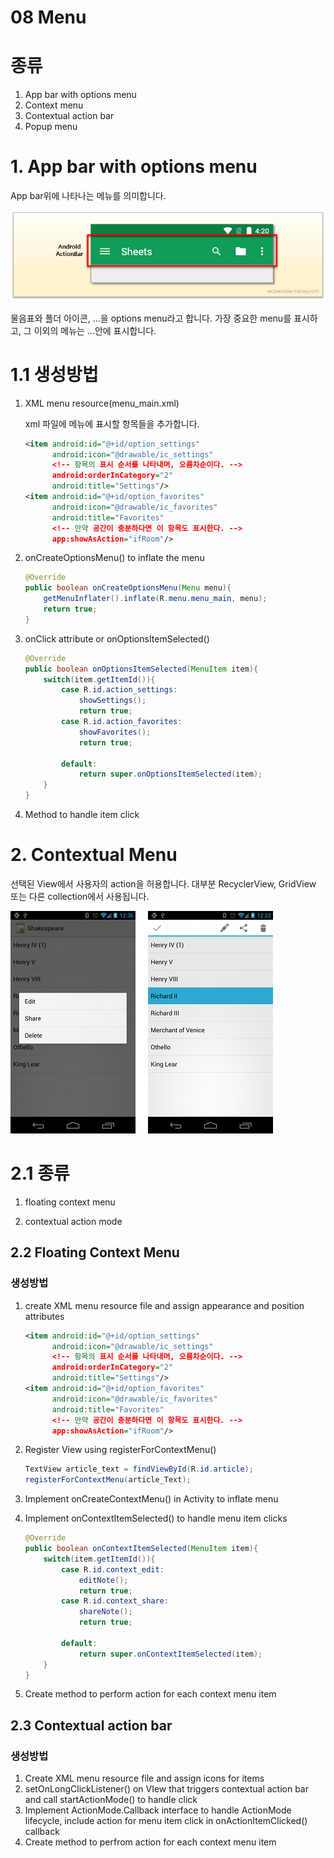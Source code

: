 08 Menu
===

# 종류

1. App bar with options menu
2. Context menu
3. Contextual action bar
4. Popup menu

# 1. App bar with options menu

App bar위에 나타나는 메뉴를 의미합니다.

![alt](img/AppBar.png)

물음표와 폴더 아이콘, ...을 options menu라고 합니다. 가장 중요한 menu를 표시하고, 그 이외의 메뉴는 ...안에 표시합니다.

# 1.1 생성방법

1. XML menu resource(menu_main.xml)

    xml 파일에 메뉴에 표시할 항목들을 추가합니다.

    ```xml
    <item android:id="@+id/option_settings"
          android:icon="@drawable/ic_settings"
          <!-- 항목의 표시 순서를 나타내며, 오름차순이다. -->
          android:orderInCategory="2"
          android:title="Settings"/>
    <item android:id="@+id/option_favorites"
          android:icon="@drawable/ic_favorites"
          android:title="Favorites"
          <!-- 만약 공간이 충분하다면 이 항목도 표시한다. -->
          app:showAsAction="ifRoom"/>
    ```

2. onCreateOptionsMenu() to inflate the menu

    ```Java
    @Override
    public boolean onCreateOptionsMenu(Menu menu){
        getMenuInflater().inflate(R.menu.menu_main, menu);
        return true;
    }
    ```

3. onClick attribute or onOptionsItemSelected()

    ```Java
    @Override
    public boolean onOptionsItemSelected(MenuItem item){
        switch(item.getItemId()){
            case R.id.action_settings:
                showSettings();
                return true;
            case R.id.action_favorites:
                showFavorites();
                return true;

            default:
                return super.onOptionsItemSelected(item);
        }
    }
    ```

4. Method to handle item click


# 2. Contextual Menu

선택된 View에서 사용자의 action을 허용합니다. 대부분 RecyclerView, GridView 또는 다른 collection에서 사용됩니다.

![alt](img/ContexMenu.png)

# 2.1 종류

1. floating context menu

2. contextual action mode

## 2.2 Floating Context Menu

### 생성방법

1. create XML menu resource file and assign appearance and position attributes

    ```xml
    <item android:id="@+id/option_settings"
          android:icon="@drawable/ic_settings"
          <!-- 항목의 표시 순서를 나타내며, 오름차순이다. -->
          android:orderInCategory="2"
          android:title="Settings"/>
    <item android:id="@+id/option_favorites"
          android:icon="@drawable/ic_favorites"
          android:title="Favorites"
          <!-- 만약 공간이 충분하다면 이 항목도 표시한다. -->
          app:showAsAction="ifRoom"/>
    ```

2. Register View using registerForContextMenu()

    ```Java
    TextView article_text = findViewById(R.id.article);
    registerForContextMenu(article_Text);    
    ```

3. Implement onCreateContextMenu() in Activity to inflate menu
4. Implement onContextItemSelected() to handle menu item clicks

    ```Java
    @Override
    public boolean onContextItemSelected(MenuItem item){
        switch(item.getItemId()){
            case R.id.context_edit:
                editNote();
                return true;
            case R.id.context_share:
                shareNote();
                return true;

            default:
                return super.onContextItemSelected(item);
        }
    }
    ```

5. Create method to perform action for each context menu item

## 2.3 Contextual action bar

### 생성방법

1. Create XML menu resource file and assign icons for items
2. setOnLongClickListener() on VIew that triggers contextual action bar and call startActionMode() to handle click
3. Implement ActionMode.Callback interface to handle ActionMode lifecycle, include action for menu item click in onActionItemClicked() callback
4. Create method to perfrom action for each context menu item